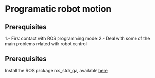 # Programatic robot motion

## Prerequisites

1.- First contact with ROS programming model
2.- Deal with some of the main problems related with robot control

## Prerequisites

Install the ROS package ros_stdr_ga, available [here](https://github.com/dfbarrero/ros_stdr_ga)
